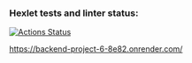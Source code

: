 ### Hexlet tests and linter status:
[![Actions Status](https://github.com/sseezov/backend-project-6/actions/workflows/hexlet-check.yml/badge.svg)](https://github.com/sseezov/backend-project-6/actions)

https://backend-project-6-8e82.onrender.com/